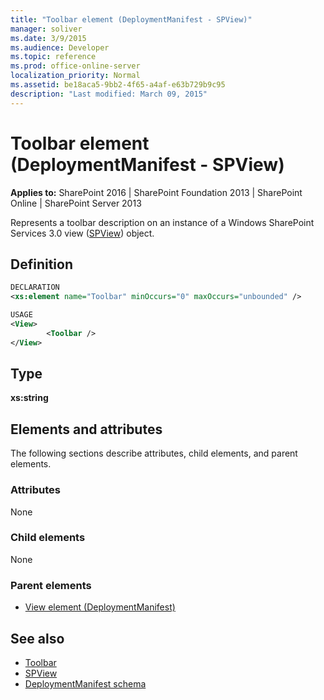 ```yaml
---
title: "Toolbar element (DeploymentManifest - SPView)"
manager: soliver
ms.date: 3/9/2015
ms.audience: Developer
ms.topic: reference
ms.prod: office-online-server
localization_priority: Normal
ms.assetid: be18aca5-9bb2-4f65-a4af-e63b729b9c95
description: "Last modified: March 09, 2015"
---
```


# Toolbar element (DeploymentManifest - SPView)

**Applies to:** SharePoint 2016 | SharePoint Foundation 2013 | SharePoint Online | SharePoint Server 2013 
  
Represents a toolbar description on an instance of a Windows SharePoint Services 3.0 view ([SPView](https://msdn.microsoft.com/library/Microsoft.SharePoint.SPView.aspx)) object. 

## Definition

```XML
DECLARATION
<xs:element name="Toolbar" minOccurs="0" maxOccurs="unbounded" />

USAGE
<View>
        <Toolbar />
</View>

```

## Type

**xs:string**
  
## Elements and attributes

The following sections describe attributes, child elements, and parent elements.

### Attributes

None
   
### Child elements

None
   
### Parent elements

- [View element (DeploymentManifest)](view-element-deploymentmanifest.md)
   
## See also

- [Toolbar](https://msdn.microsoft.com/library/Microsoft.SharePoint.SPView.Toolbar.aspx)
- [SPView](https://msdn.microsoft.com/library/Microsoft.SharePoint.SPView.aspx)
- [DeploymentManifest schema](deploymentmanifest-schema.md)

